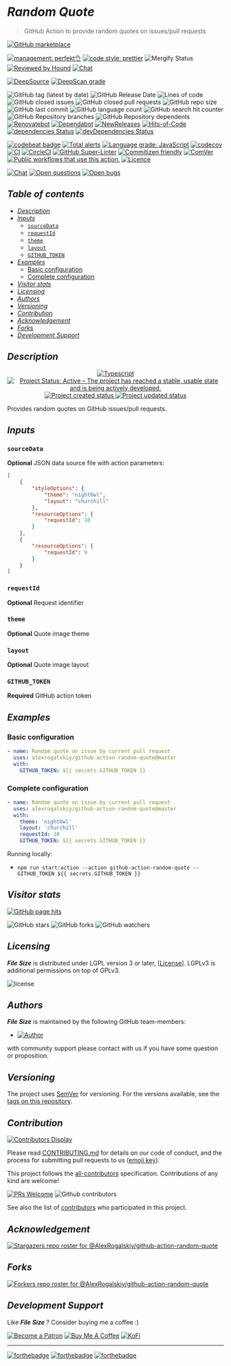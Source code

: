 # *Random Quote*

> GitHub Action to provide random quotes on issues/pull requests

[![GitHub marketplace](https://img.shields.io/badge/marketplacegithub-styled--random--quote-blue?logo=github)](https://github.com/marketplace/actions/styled-random-quote)

[![management: perfekt👌](https://img.shields.io/badge/management-perfekt👌-red.svg)](https://github.com/lekterable/perfekt)
[![code style: prettier](https://img.shields.io/badge/code_style-prettier-ff69b4.svg)](https://github.com/prettier/prettier)
![Mergify Status](https://img.shields.io/endpoint.svg?url=https://gh.mergify.io/badges/AlexRogalskiy/github-action-random-quote)
[![Reviewed by Hound](https://img.shields.io/badge/Reviewed_by-Hound-8E64B0.svg)](https://houndci.com)
[![Chat](https://img.shields.io/badge/chat-discussions-success.svg)](https://github.com/AlexRogalskiy/github-action-random-quote/discussions)

[![DeepSource](https://deepsource.io/gh/AlexRogalskiy/github-action-random-quote.svg/?label=active+issues\&show_trend=true)](https://deepsource.io/gh/AlexRogalskiy/github-action-random-quote/?ref=repository-badge)
[![DeepScan grade](https://deepscan.io/api/teams/11946/projects/16699/branches/363375/badge/grade.svg)](https://deepscan.io/dashboard#view=project\&tid=11946\&pid=16699\&bid=363375)

![GitHub tag (latest by date)](https://img.shields.io/github/v/tag/AlexRogalskiy/github-action-random-quote)
![GitHub Release Date](https://img.shields.io/github/release-date/AlexRogalskiy/github-action-random-quote)
![Lines of code](https://tokei.rs/b1/github/AlexRogalskiy/github-action-random-quote?category=lines)
![GitHub closed issues](https://img.shields.io/github/issues-closed/AlexRogalskiy/github-action-random-quote)
![GitHub closed pull requests](https://img.shields.io/github/issues-pr-closed/AlexRogalskiy/github-action-random-quote)
![GitHub repo size](https://img.shields.io/github/repo-size/AlexRogalskiy/github-action-random-quote)
![GitHub last commit](https://img.shields.io/github/last-commit/AlexRogalskiy/github-action-random-quote)
![GitHub language count](https://img.shields.io/github/languages/count/AlexRogalskiy/github-action-random-quote)
![GitHub search hit counter](https://img.shields.io/github/search/AlexRogalskiy/github-action-random-quote/goto)
![GitHub Repository branches](https://badgen.net/github/branches/AlexRogalskiy/github-action-random-quote)
![GitHub Repository dependents](https://badgen.net/github/dependents-repo/AlexRogalskiy/github-action-random-quote)
[![Renovatebot](https://badgen.net/badge/renovate/enabled/green?cache=300)](https://renovatebot.com/)
[![Dependabot](https://img.shields.io/badge/dependabot-enabled-1f8ceb.svg?style=flat-square)](https://dependabot.com/)
[![NewReleases](https://newreleases.io/badge.svg)](https://newreleases.io/github/AlexRogalskiy/github-action-random-quote)
[![Hits-of-Code](https://hitsofcode.com/github/alexrogalskiy/github-action-random-quote?branch=master)](https://hitsofcode.com/github/alexrogalskiy/github-action-random-quote?branch=master/view?branch=master)
[![dependencies Status](https://status.david-dm.org/gh/AlexRogalskiy/github-action-random-quote.svg)](https://david-dm.org/AlexRogalskiy/github-action-random-quote)
[![devDependencies Status](https://status.david-dm.org/gh/AlexRogalskiy/github-action-random-quote.svg)](https://david-dm.org/AlexRogalskiy/github-action-random-quote?type=dev)

[![codebeat badge](https://codebeat.co/badges/f6abd25a-b9d8-4838-9505-17f3c2c14189)](https://codebeat.co/projects/github-com-alexrogalskiy-github-action-random-quote-master)
[![Total alerts](https://img.shields.io/lgtm/alerts/g/AlexRogalskiy/github-action-random-quote.svg?logo=lgtm\&logoWidth=18)](https://lgtm.com/projects/g/AlexRogalskiy/github-action-random-quote/alerts/)
[![Language grade: JavaScript](https://img.shields.io/lgtm/grade/javascript/g/AlexRogalskiy/github-action-random-quote.svg?logo=lgtm\&logoWidth=18)](https://lgtm.com/projects/g/AlexRogalskiy/github-action-random-quote/context:javascript)
[![codecov](https://codecov.io/gh/AlexRogalskiy/github-action-random-quote/branch/main/graph/badge.svg?token=ZiMgSTfzPv)](https://codecov.io/gh/AlexRogalskiy/github-action-random-quote)
[![CI](https://github.com/AlexRogalskiy/github-action-random-quote/workflows/CI/badge.svg)](https://github.com/AlexRogalskiy/github-action-random-quote/actions/workflows/build.yml)
[![CircleCI](https://circleci.com/gh/AlexRogalskiy/github-action-random-quote.svg?style=shield)](https://circleci.com/gh/AlexRogalskiy/github-action-random-quote)
[![GitHub Super-Linter](https://github.com/AlexRogalskiy/github-action-random-quote/workflows/Lint%20Code%20Base/badge.svg)](https://github.com/marketplace/actions/super-linter)
[![Commitizen friendly](https://img.shields.io/badge/commitizen-friendly-brightgreen.svg)](http://commitizen.github.io/cz-cli/)
[![ComVer](https://img.shields.io/badge/ComVer-compliant-brightgreen.svg)][repo]
[![Public workflows that use this action.][total_usages]][search_results]
[![Licence][license_id]][license_content]

[![Chat](https://img.shields.io/badge/chat-discussions-success.svg)](https://github.com/AlexRogalskiy/github-action-random-quote/discussions)
[![Open questions](https://img.shields.io/badge/Open-questions-blue.svg?style=flat-curved)](https://github.com/AlexRogalskiy/github-action-random-quote/labels/question)
[![Open bugs](https://img.shields.io/badge/Open-bugs-red.svg?style=flat-curved)](https://github.com/AlexRogalskiy/github-action-random-quote/labels/bug)

## *Table of contents*

- [*Description*](#description)
- [*Inputs*](#inputs)
  - [`sourceData`](#sourcedata)
  - [`requestId`](#requestid)
  - [`theme`](#theme)
  - [`layout`](#layout)
  - [`GITHUB_TOKEN`](#github_token)
- [*Examples*](#examples)
  - [Basic configuration](#basic-configuration)
  - [Complete configuration](#complete-configuration)
- [*Visitor stats*](#visitor-stats)
- [*Licensing*](#licensing)
- [*Authors*](#authors)
- [*Versioning*](#versioning)
- [*Contribution*](#contribution)
- [*Acknowledgement*](#acknowledgement)
- [*Forks*](#forks)
- [*Development Support*](#development-support)

## *Description*

<p align="center" style="text-align:center;">
    <a href="https://www.typescriptlang.org/">
        <img src="https://img.shields.io/badge/typescript%20-%23323330.svg?&logo=typescript&logoColor=%23F7DF1E" alt="Typescript" />
    </a>
    <a href="https://www.repostatus.org/#active">
        <img src="https://img.shields.io/badge/Project%20Status-Active-brightgreen" alt="Project Status: Active – The project has reached a stable, usable state and is being actively developed." />
    </a>
    <a href="https://badges.pufler.dev">
        <img src="https://badges.pufler.dev/created/AlexRogalskiy/github-action-random-quote" alt="Project created status" />
    </a>
    <a href="https://badges.pufler.dev">
        <img src="https://badges.pufler.dev/updated/AlexRogalskiy/github-action-random-quote" alt="Project updated status" />
    </a>
</p>

Provides random quotes on GitHub issues/pull requests.

## *Inputs*

### `sourceData`

**Optional** JSON data source file with action parameters:

```json
[
    {
        "styleOptions": {
            "theme": "nightOwl",
            "layout": "churchill"
        },
        "resourceOptions": {
            "requestId": 10
        }
    },
    {
        "resourceOptions": {
            "requestId": 9
        }
    }
]
```

### `requestId`

**Optional** Request identifier

### `theme`

**Optional** Quote image theme

### `layout`

**Optional** Quote image layout

### `GITHUB_TOKEN`

**Required** GitHub action token

## *Examples*

### Basic configuration

```yml
- name: Random quote on issue by current pull request
  uses: alexrogalskiy/github-action-random-quote@master
  with:
    GITHUB_TOKEN: ${{ secrets.GITHUB_TOKEN }}
```

### Complete configuration

```yml
- name: Random quote on issue by current pull request
  uses: alexrogalskiy/github-action-random-quote@master
  with:
    theme: 'nightOwl'
    layout: 'churchill'
    requestId: 10
    GITHUB_TOKEN: ${{ secrets.GITHUB_TOKEN }}
```

Running locally:

- `npm run start:action --action github-action-random-quote --GITHUB_TOKEN ${{ secrets.GITHUB_TOKEN }}`

## *Visitor stats*

[![GitHub page hits](https://hits.seeyoufarm.com/api/count/incr/badge.svg?url=https%3A%2F%2Fgithub.com%2FAlexRogalskiy%2Fgithub-action-random-quote\&count_bg=%2379C83D\&title_bg=%23555555\&icon=\&icon_color=%23E7E7E7\&title=hits\&edge_flat=true)](https://hits.seeyoufarm.com)

![GitHub stars](https://img.shields.io/github/stars/AlexRogalskiy/github-action-random-quote?style=social)
![GitHub forks](https://img.shields.io/github/forks/AlexRogalskiy/github-action-random-quote?style=social)
![GitHub watchers](https://img.shields.io/github/watchers/AlexRogalskiy/github-action-random-quote?style=social)

## *Licensing*

***File Size*** is distributed under LGPL version 3 or later,
\[[License](https://github.com/AlexRogalskiy/github-action-random-quote/blob/master/LICENSE)]. LGPLv3 is additional
permissions on top of GPLv3.

![license](https://user-images.githubusercontent.com/19885116/48661948-6cf97e80-ea7a-11e8-97e7-b45332a13e49.png)

## *Authors*

***File Size*** is maintained by the following GitHub team-members:

- [![Author](https://img.shields.io/badge/author-AlexRogalskiy-FB8F0A)](https://github.com/AlexRogalskiy)

with community support please contact with us if you have some question or proposition.

## *Versioning*

The project uses [SemVer](http://semver.org/) for versioning. For the versions available, see the [tags on
this repository][tags].

## *Contribution*

[![Contributors Display](https://badges.pufler.dev/contributors/AlexRogalskiy/github-action-random-quote?size=50\&padding=5\&bots=true)](https://badges.pufler.dev)

Please read
[CONTRIBUTING.md](https://github.com/AlexRogalskiy/github-action-random-quote/blob/master/.github/CONTRIBUTING.md)
for details on our code of conduct, and the process for submitting pull requests to us
([emoji key](https://allcontributors.org/docs/en/emoji-key)).

This project follows the [all-contributors](https://github.com/all-contributors/all-contributors)
specification. Contributions of any kind are welcome!

[![PRs Welcome](https://img.shields.io/badge/PRs-welcome-brightgreen.svg?style=flat-square)](http://makeapullrequest.com)
![Github contributors](https://img.shields.io/github/all-contributors/AlexRogalskiy/github-action-random-quote)

See also the list of [contributors][contributors] who participated in this project.

## *Acknowledgement*

[![Stargazers repo roster for @AlexRogalskiy/github-action-random-quote](https://reporoster.com/stars/AlexRogalskiy/github-action-random-quote)][stars]

## *Forks*

[![Forkers repo roster for @AlexRogalskiy/github-action-random-quote](https://reporoster.com/forks/AlexRogalskiy/github-action-random-quote)][forkers]

## *Development Support*

Like ***File Size*** ? Consider buying me a coffee :)

[![Become a Patron](https://img.shields.io/badge/Become_Patron-Support_me_on_Patreon-blue.svg?style=flat-square\&logo=patreon\&color=e64413)](https://www.patreon.com/alexrogalskiy)
[![Buy Me A Coffee](https://img.shields.io/badge/Donate-Buy%20me%20a%20coffee-yellow.svg?logo=buy%20me%20a%20coffee)](https://www.buymeacoffee.com/AlexRogalskiy)
[![KoFi](https://img.shields.io/badge/Donate-Buy%20me%20a%20coffee-yellow.svg?logo=ko-fi)](https://ko-fi.com/alexrogalskiy)

***

[![forthebadge](https://img.shields.io/badge/made%20with-%20typescript-C1282D.svg?logo=typescript\&style=for-the-badge)](https://www.typescriptlang.org/)
[![forthebadge](https://img.shields.io/badge/powered%20by-%20github-7116FB.svg?logo=github\&style=for-the-badge)](https://github.com/)
[![forthebadge](https://img.shields.io/badge/build%20with-%20%E2%9D%A4-B6FF9B.svg?logo=heart\&style=for-the-badge)](https://forthebadge.com/)

[repo]: https://github.com/AlexRogalskiy/github-action-random-quote

[tags]: https://github.com/AlexRogalskiy/github-action-random-quote/tags

[issues]: https://github.com/AlexRogalskiy/github-action-random-quote/issues

[pulls]: https://github.com/AlexRogalskiy/github-action-random-quote/pulls

[wiki]: https://github.com/AlexRogalskiy/github-action-random-quote/wiki

[stars]: https://github.com/AlexRogalskiy/github-action-random-quote/stargazers

[forkers]: https://github.com/AlexRogalskiy/github-action-random-quote/network/members

[contributors]: https://github.com/AlexRogalskiy/github-action-random-quote/graphs/contributors

[license_id]: https://img.shields.io/github/license/AlexRogalskiy/github-action-random-quote

[license_content]: https://github.com/AlexRogalskiy/github-action-random-quote/blob/master/LICENSE

[total_usages]: https://img.shields.io/endpoint?url=https%3A%2F%2Fapi-git-master.endbug.vercel.app%2Fapi%2Fgithub-actions%2Fused-by%3Faction%3DAlexRogalskiy%2Fgithub-action-random-quote%26badge%3Dtrue

[search_results]: https://github.com/search?o=desc&q=AlexRogalskiy/github-action-random-quote+path%3A.github%2Fworkflows+language%3AYAML&s=&type=Code
